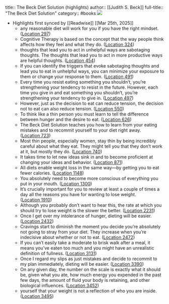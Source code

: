 title:: The Beck Diet Solution (highlights)
author:: [[Judith S. Beck]]
full-title:: "The Beck Diet Solution"
category:: #books
![](https://images-na.ssl-images-amazon.com/images/I/51b5MikKVeL._SL200_.jpg)

- Highlights first synced by [[Readwise]] [[Mar 25th, 2025]]
	- any reasonable diet will work for you if you have the right mindset. ([Location 297](https://readwise.io/to_kindle?action=open&asin=B007PRZN4Y&location=297))
	- Cognitive Therapy is based on the concept that the way people think affects how they feel and what they do. ([Location 324](https://readwise.io/to_kindle?action=open&asin=B007PRZN4Y&location=324))
	- thoughts that lead you to act in unhelpful ways are sabotaging thoughts. The thoughts that lead you to act in more productive ways are helpful thoughts. ([Location 454](https://readwise.io/to_kindle?action=open&asin=B007PRZN4Y&location=454))
	- If you can identify the triggers that evoke sabotaging thoughts and lead you to eat in unhelpful ways, you can minimize your exposure to them or change your response to them. ([Location 491](https://readwise.io/to_kindle?action=open&asin=B007PRZN4Y&location=491))
	- Every time you resist eating something you shouldn’t, you’re strengthening your tendency to resist in the future. However, each time you give in and eat something you shouldn’t, you’re strengthening your tendency to give in. ([Location 497](https://readwise.io/to_kindle?action=open&asin=B007PRZN4Y&location=497))
	- However, just as the decision to eat can reduce tension, the decision not to eat can also reduce tension. ([Location 550](https://readwise.io/to_kindle?action=open&asin=B007PRZN4Y&location=550))
	- To think like a thin person you must learn to tell the difference between hunger and the desire to eat. ([Location 626](https://readwise.io/to_kindle?action=open&asin=B007PRZN4Y&location=626))
	- The Beck Diet Solution teaches you how to learn from your eating mistakes and to recommit yourself to your diet right away. ([Location 723](https://readwise.io/to_kindle?action=open&asin=B007PRZN4Y&location=723))
	- Most thin people, especially women, stay thin by being incredibly careful about what they eat. They might tell you that they don’t work at it, but mostly they do. ([Location 740](https://readwise.io/to_kindle?action=open&asin=B007PRZN4Y&location=740))
	- It takes time to let new ideas sink in and to become proficient at changing your ideas and behavior. ([Location 871](https://readwise.io/to_kindle?action=open&asin=B007PRZN4Y&location=871))
	- All diets enable weight loss in the same way—by getting you to eat fewer calories. ([Location 1148](https://readwise.io/to_kindle?action=open&asin=B007PRZN4Y&location=1148))
	- You absolutely need to become more conscious of everything you put in your mouth. ([Location 1300](https://readwise.io/to_kindle?action=open&asin=B007PRZN4Y&location=1300))
	- It’s crucially important for you to review at least a couple of times a day all the reasons you have for wanting to lose weight. ([Location 1910](https://readwise.io/to_kindle?action=open&asin=B007PRZN4Y&location=1910))
	- Although you probably don’t want to hear this, the rate at which you should try to lose weight is the slower the better. ([Location 2231](https://readwise.io/to_kindle?action=open&asin=B007PRZN4Y&location=2231))
	- Once I get over my intolerance of hunger, dieting will be easier. ([Location 2432](https://readwise.io/to_kindle?action=open&asin=B007PRZN4Y&location=2432))
	- Cravings start to diminish the moment you decide you’re absolutely not going to stray from your diet. They increase when you’re indecisive about whether or not to eat. ([Location 2472](https://readwise.io/to_kindle?action=open&asin=B007PRZN4Y&location=2472))
	- If you can’t easily take a moderate to brisk walk after a meal, it means you’ve eaten too much and you might have an unrealistic definition of fullness. ([Location 3131](https://readwise.io/to_kindle?action=open&asin=B007PRZN4Y&location=3131))
	- Once I regard my slips as just mistakes and decide to recommit to my plan immediately, dieting will be easier. ([Location 3390](https://readwise.io/to_kindle?action=open&asin=B007PRZN4Y&location=3390))
	- On any given day, the number on the scale is exactly what it should be, given what you ate, how much energy you expended in the past few days, the amount of fluid your body is retaining, and other biological influences. ([Location 3452](https://readwise.io/to_kindle?action=open&asin=B007PRZN4Y&location=3452))
	- yourself that your weight is not a reflection of who you are inside. ([Location 3495](https://readwise.io/to_kindle?action=open&asin=B007PRZN4Y&location=3495))